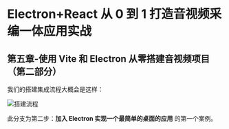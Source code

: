 # Electron+React 从 0 到 1 打造音视频采编一体应用实战

## 第五章-使用 Vite 和 Electron 从零搭建音视频项目（第二部分）

我们的搭建集成流程大概会是这样：

![搭建流程](https://p3-juejin.byteimg.com/tos-cn-i-k3u1fbpfcp/4b26805a5cc341cca25778b064d54688~tplv-k3u1fbpfcp-watermark.image?)

此分支为第二步：**加入 Electron 实现一个最简单的桌面的应用** 的第一个案例。
